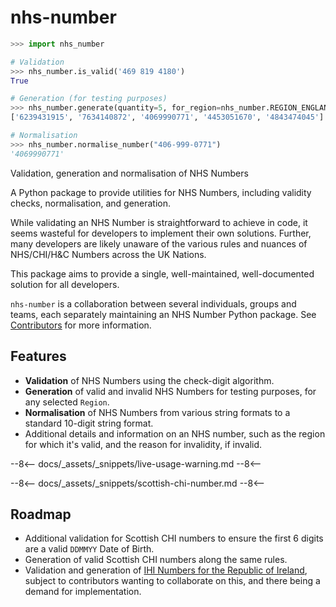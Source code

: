 # nhs-number

```python
>>> import nhs_number

# Validation
>>> nhs_number.is_valid('469 819 4180')
True

# Generation (for testing purposes)
>>> nhs_number.generate(quantity=5, for_region=nhs_number.REGION_ENGLAND)
['6239431915', '7634140872', '4069990771', '4453051670', '4843474045']

# Normalisation
>>> nhs_number.normalise_number("406-999-0771")
'4069990771'
```

  <figcaption>Validation, generation and normalisation of NHS Numbers</figcaption>

A Python package to provide utilities for NHS Numbers, including validity checks, normalisation, and generation.

While validating an NHS Number is straightforward to achieve in code, it seems wasteful for developers to implement their own solutions. Further, many developers are likely unaware of the various rules and nuances of NHS/CHI/H&C Numbers across the UK Nations.

This package aims to provide a single, well-maintained, well-documented solution for all developers.

`nhs-number` is a collaboration between several individuals, groups and teams, each separately maintaining an NHS Number Python package. See [Contributors](./contributors.md) for more information.

## Features

- **Validation** of NHS Numbers using the check-digit algorithm.
- **Generation** of valid and invalid NHS Numbers for testing purposes, for any selected `Region`.
- **Normalisation** of NHS Numbers from various string formats to a standard 10-digit string format.
- Additional details and information on an NHS number, such as the region for which it's valid, and the reason for invalidity, if invalid.

--8<--
docs/_assets/_snippets/live-usage-warning.md
--8<--

--8<--
docs/_assets/_snippets/scottish-chi-number.md
--8<--

## Roadmap

- Additional validation for Scottish CHI numbers to ensure the first 6 digits are a valid `DDMMYY` Date of Birth.
- Generation of valid Scottish CHI numbers along the same rules.
- Validation and generation of [IHI Numbers for the Republic of Ireland](ihi-ireland.md), subject to contributors wanting to collaborate on this, and there being a demand for implementation.
